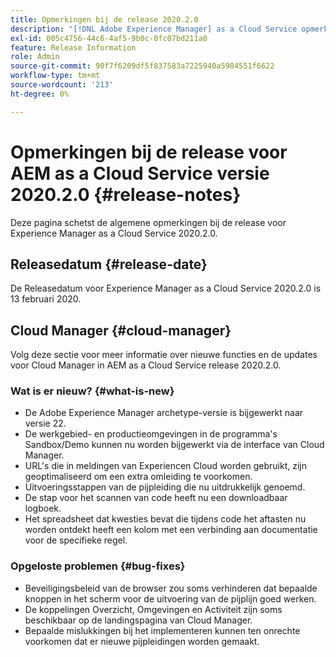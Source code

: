 ```yaml
---
title: Opmerkingen bij de release 2020.2.0
description: "[!DNL Adobe Experience Manager] as a Cloud Service opmerkingen bij de release 2020.2.0."
exl-id: 005c4756-44c6-4af5-9b0c-0fc07bd211a0
feature: Release Information
role: Admin
source-git-commit: 90f7f6209df5f837583a7225940a5984551f6622
workflow-type: tm+mt
source-wordcount: '213'
ht-degree: 0%

---
```


# Opmerkingen bij de release voor AEM as a Cloud Service versie 2020.2.0 {#release-notes}

Deze pagina schetst de algemene opmerkingen bij de release voor Experience Manager as a Cloud Service 2020.2.0.

## Releasedatum {#release-date}

De Releasedatum voor Experience Manager as a Cloud Service 2020.2.0 is 13 februari 2020.

## Cloud Manager {#cloud-manager}

Volg deze sectie voor meer informatie over nieuwe functies en de updates voor Cloud Manager in AEM as a Cloud Service release 2020.2.0.

### Wat is er nieuw? {#what-is-new}

* De Adobe Experience Manager archetype-versie is bijgewerkt naar versie 22.
* De werkgebied- en productieomgevingen in de programma&#39;s Sandbox/Demo kunnen nu worden bijgewerkt via de interface van Cloud Manager.
* URL&#39;s die in meldingen van Experiencen Cloud worden gebruikt, zijn geoptimaliseerd om een extra omleiding te voorkomen.
* Uitvoeringsstappen van de pijpleiding die nu uitdrukkelijk genoemd.
* De stap voor het scannen van code heeft nu een downloadbaar logboek.
* Het spreadsheet dat kwesties bevat die tijdens code het aftasten nu worden ontdekt heeft een kolom met een verbinding aan documentatie voor de specifieke regel.

### Opgeloste problemen  {#bug-fixes}

* Beveiligingsbeleid van de browser zou soms verhinderen dat bepaalde knoppen in het scherm voor de uitvoering van de pijplijn goed werken.
* De koppelingen Overzicht, Omgevingen en Activiteit zijn soms beschikbaar op de landingspagina van Cloud Manager.
* Bepaalde mislukkingen bij het implementeren kunnen ten onrechte voorkomen dat er nieuwe pijpleidingen worden gemaakt.
